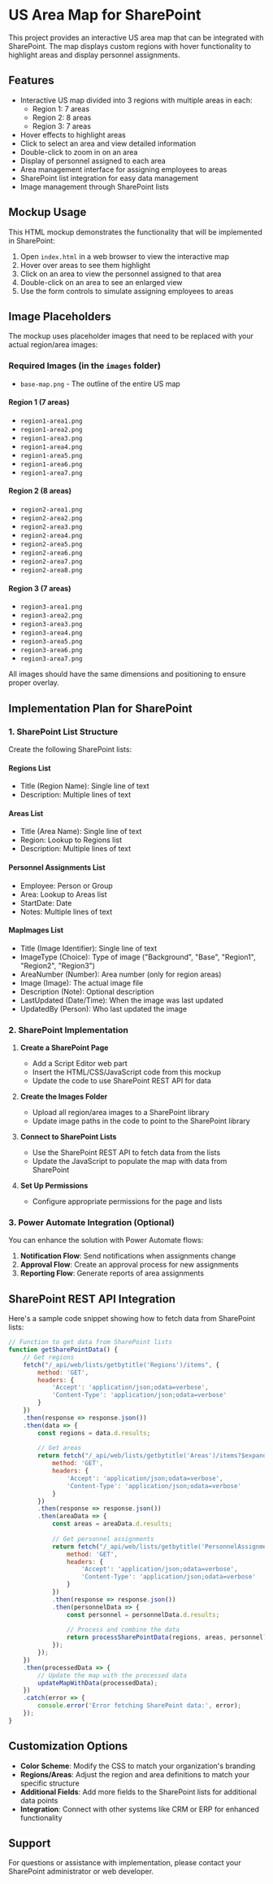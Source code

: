 # US Area Map for SharePoint

This project provides an interactive US area map that can be integrated with SharePoint. The map displays custom regions with hover functionality to highlight areas and display personnel assignments.

## Features

- Interactive US map divided into 3 regions with multiple areas in each:
  - Region 1: 7 areas
  - Region 2: 8 areas
  - Region 3: 7 areas
- Hover effects to highlight areas
- Click to select an area and view detailed information
- Double-click to zoom in on an area
- Display of personnel assigned to each area
- Area management interface for assigning employees to areas
- SharePoint list integration for easy data management
- Image management through SharePoint lists

## Mockup Usage

This HTML mockup demonstrates the functionality that will be implemented in SharePoint:

1. Open `index.html` in a web browser to view the interactive map
2. Hover over areas to see them highlight
3. Click on an area to view the personnel assigned to that area
4. Double-click on an area to see an enlarged view
5. Use the form controls to simulate assigning employees to areas

## Image Placeholders

The mockup uses placeholder images that need to be replaced with your actual region/area images:

### Required Images (in the `images` folder)

- `base-map.png` - The outline of the entire US map

#### Region 1 (7 areas)
- `region1-area1.png`
- `region1-area2.png`
- `region1-area3.png`
- `region1-area4.png`
- `region1-area5.png`
- `region1-area6.png`
- `region1-area7.png`

#### Region 2 (8 areas)
- `region2-area1.png`
- `region2-area2.png`
- `region2-area3.png`
- `region2-area4.png`
- `region2-area5.png`
- `region2-area6.png`
- `region2-area7.png`
- `region2-area8.png`

#### Region 3 (7 areas)
- `region3-area1.png`
- `region3-area2.png`
- `region3-area3.png`
- `region3-area4.png`
- `region3-area5.png`
- `region3-area6.png`
- `region3-area7.png`

All images should have the same dimensions and positioning to ensure proper overlay.

## Implementation Plan for SharePoint

### 1. SharePoint List Structure

Create the following SharePoint lists:

#### Regions List
- Title (Region Name): Single line of text
- Description: Multiple lines of text

#### Areas List
- Title (Area Name): Single line of text
- Region: Lookup to Regions list
- Description: Multiple lines of text

#### Personnel Assignments List
- Employee: Person or Group
- Area: Lookup to Areas list
- StartDate: Date
- Notes: Multiple lines of text

#### MapImages List
- Title (Image Identifier): Single line of text
- ImageType (Choice): Type of image ("Background", "Base", "Region1", "Region2", "Region3")
- AreaNumber (Number): Area number (only for region areas)
- Image (Image): The actual image file
- Description (Note): Optional description
- LastUpdated (Date/Time): When the image was last updated
- UpdatedBy (Person): Who last updated the image

### 2. SharePoint Implementation

1. **Create a SharePoint Page**
   - Add a Script Editor web part
   - Insert the HTML/CSS/JavaScript code from this mockup
   - Update the code to use SharePoint REST API for data

2. **Create the Images Folder**
   - Upload all region/area images to a SharePoint library
   - Update image paths in the code to point to the SharePoint library

3. **Connect to SharePoint Lists**
   - Use the SharePoint REST API to fetch data from the lists
   - Update the JavaScript to populate the map with data from SharePoint

4. **Set Up Permissions**
   - Configure appropriate permissions for the page and lists

### 3. Power Automate Integration (Optional)

You can enhance the solution with Power Automate flows:

1. **Notification Flow**: Send notifications when assignments change
2. **Approval Flow**: Create an approval process for new assignments
3. **Reporting Flow**: Generate reports of area assignments

## SharePoint REST API Integration

Here's a sample code snippet showing how to fetch data from SharePoint lists:

```javascript
// Function to get data from SharePoint lists
function getSharePointData() {
    // Get regions
    fetch("/_api/web/lists/getbytitle('Regions')/items", {
        method: 'GET',
        headers: {
            'Accept': 'application/json;odata=verbose',
            'Content-Type': 'application/json;odata=verbose'
        }
    })
    .then(response => response.json())
    .then(data => {
        const regions = data.d.results;
        
        // Get areas
        return fetch("/_api/web/lists/getbytitle('Areas')/items?$expand=Region", {
            method: 'GET',
            headers: {
                'Accept': 'application/json;odata=verbose',
                'Content-Type': 'application/json;odata=verbose'
            }
        })
        .then(response => response.json())
        .then(areaData => {
            const areas = areaData.d.results;
            
            // Get personnel assignments
            return fetch("/_api/web/lists/getbytitle('PersonnelAssignments')/items?$expand=Area,Employee", {
                method: 'GET',
                headers: {
                    'Accept': 'application/json;odata=verbose',
                    'Content-Type': 'application/json;odata=verbose'
                }
            })
            .then(response => response.json())
            .then(personnelData => {
                const personnel = personnelData.d.results;
                
                // Process and combine the data
                return processSharePointData(regions, areas, personnel);
            });
        });
    })
    .then(processedData => {
        // Update the map with the processed data
        updateMapWithData(processedData);
    })
    .catch(error => {
        console.error('Error fetching SharePoint data:', error);
    });
}
```

## Customization Options

- **Color Scheme**: Modify the CSS to match your organization's branding
- **Regions/Areas**: Adjust the region and area definitions to match your specific structure
- **Additional Fields**: Add more fields to the SharePoint lists for additional data points
- **Integration**: Connect with other systems like CRM or ERP for enhanced functionality

## Support

For questions or assistance with implementation, please contact your SharePoint administrator or web developer.
